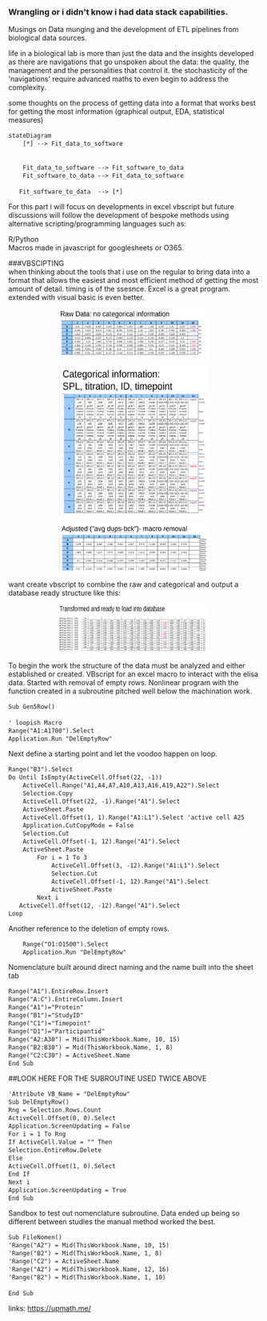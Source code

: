 ### Wrangling or i didn't know i had data stack capabilities.
Musings on Data munging and the development of ETL pipelines from biological data sources.

life in a biological lab is more than just the data and the insights developed as there are navigations that go unspoken about the data: the quality, the management and the personalities that control it. the stochasticity of the 'navigations' require advanced maths to even begin to address the complexity. 


some thoughts on the process of getting data into a format that works best for getting the most information (graphical output, EDA, statistical measures)

```mermaid
stateDiagram
    [*] --> Fit_data_to_software
   

    Fit_data_to_software --> Fit_software_to_data
    Fit_software_to_data --> Fit_data_to_software
  
   Fit_software_to_data  --> [*]
```
For this part i will focus on developments in excel vbscript but future discussions will follow the development of bespoke methods using alternative scripting/programming languages such as: 

R/Python<br>
Macros made in javascript for googlesheets or O365.

###VBSCIPTING<br>
when thinking about the tools that i use on the regular to bring data into a format that allows the easiest and most efficient method of getting the most amount of detail. timing is of the ssesnce. Excel is a great program. extended with visual basic is even better. <br>


<p align="center">
<img title="Raw Data from file" alt="Alt text" src="raw.png" width="300" height="100" align="center">
</p>
<p align="center">  
<img title="Categorical Data from file" alt="Alt text" src="categorical.png" width="300" height="300" align="center">
</p>
<p align="center">
<img title="Removed Data from file" alt="Alt text" src="adjusted.png" width="300" height="100" align="center">
</p>


want create vbscript to combine the raw and categorical and output a database ready structure like this: 
<p align="center">
<img title="Transformation" alt="Alt text" src="transform.png" width="300" height="100" align="center">
</p>



To begin the work the structure of the data must be analyzed and either established or created. VBscript for an excel macro to interact with the elisa data. Started with removal of empty rows. Nonlinear program with the function created in a subroutine pitched well below the machination work. 
```vbscript
Sub Gen5Row()

' loopish Macro
Range("A1:A1700").Select
Application.Run "DelEmptyRow"
```

Next define a starting point and let the voodoo happen on loop. 
```vbscript
Range("B3").Select
Do Until IsEmpty(ActiveCell.Offset(22, -1))
    ActiveCell.Range("A1,A4,A7,A10,A13,A16,A19,A22").Select
    Selection.Copy
    ActiveCell.Offset(22, -1).Range("A1").Select
    ActiveSheet.Paste
    ActiveCell.Offset(1, 1).Range("A1:L1").Select 'active cell A25
    Application.CutCopyMode = False
    Selection.Cut
    ActiveCell.Offset(-1, 12).Range("A1").Select
    ActiveSheet.Paste
        For i = 1 To 3
            ActiveCell.Offset(3, -12).Range("A1:L1").Select
            Selection.Cut
            ActiveCell.Offset(-1, 12).Range("A1").Select
            ActiveSheet.Paste
        Next i
   ActiveCell.Offset(12, -12).Range("A1").Select
Loop
```
Another reference to the deletion of empty rows.
```vbscript
    Range("O1:O1500").Select
    Application.Run "DelEmptyRow"
```


Nomenclature built around direct naming and the name built into the sheet tab
```vbscript
Range("A1").EntireRow.Insert
Range("A:C").EntireColumn.Insert
Range("A1")="Protein"
Range("B1")="StudyID"
Range("C1")="Timepoint"
Range("D1")="Participantid"
Range("A2:A30") = Mid(ThisWorkbook.Name, 10, 15)
Range("B2:B30") = Mid(ThisWorkbook.Name, 1, 8)
Range("C2:C30") = ActiveSheet.Name
End Sub
```


##LOOK HERE FOR THE SUBROUTINE USED TWICE ABOVE
```vbscript
'Attribute VB_Name = "DelEmptyRow"
Sub DelEmptyRow()
Rng = Selection.Rows.Count
ActiveCell.Offset(0, 0).Select
Application.ScreenUpdating = False
For i = 1 To Rng
If ActiveCell.Value = "" Then 
Selection.EntireRow.Delete
Else
ActiveCell.Offset(1, 0).Select
End If
Next i
Application.ScreenUpdating = True
End Sub
```
Sandbox to test out nomenclature subroutine.  Data ended up being so different between studies the manual method worked the best. 
```vbscript
Sub FileNomen()
'Range("A2") = Mid(ThisWorkbook.Name, 10, 15)
'Range("B2") = Mid(ThisWorkbook.Name, 1, 8)
'Range("C2") = ActiveSheet.Name
'Range("A2") = Mid(ThisWorkbook.Name, 12, 16)
'Range("B2") = Mid(ThisWorkbook.Name, 1, 10)

End Sub
```




links: 
https://upmath.me/


